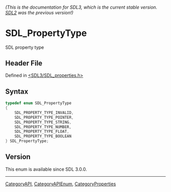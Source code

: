 ###### (This is the documentation for SDL3, which is the current stable version. [SDL2](https://wiki.libsdl.org/SDL2/) was the previous version!)
# SDL_PropertyType

SDL property type

## Header File

Defined in [<SDL3/SDL_properties.h>](https://github.com/libsdl-org/SDL/blob/main/include/SDL3/SDL_properties.h)

## Syntax

```c
typedef enum SDL_PropertyType
{
    SDL_PROPERTY_TYPE_INVALID,
    SDL_PROPERTY_TYPE_POINTER,
    SDL_PROPERTY_TYPE_STRING,
    SDL_PROPERTY_TYPE_NUMBER,
    SDL_PROPERTY_TYPE_FLOAT,
    SDL_PROPERTY_TYPE_BOOLEAN
} SDL_PropertyType;
```

## Version

This enum is available since SDL 3.0.0.

----
[CategoryAPI](CategoryAPI), [CategoryAPIEnum](CategoryAPIEnum), [CategoryProperties](CategoryProperties)


